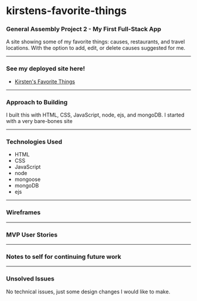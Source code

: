 # kirstens-favorite-things
### General Assembly Project 2 - My First Full-Stack App
A site showing some of my favorite things: causes, restaurants, and travel locations. With the option to add, edit, or delete causes suggested for me.
___
### See my deployed site here!
- [Kirsten's Favorite Things](https://afternoon-ocean-90118.herokuapp.com/)
___
### Approach to Building
I built this with HTML, CSS, JavaScript, node, ejs, and mongoDB. I started with a very bare-bones site 
___
### Technologies Used

- HTML
- CSS
- JavaScript
- node
- mongoose
- mongoDB
- ejs
____
### Wireframes
___
### MVP User Stories
____
### Notes to self for continuing future work
____
### Unsolved Issues
No technical issues, just some design changes I would like to make. 




